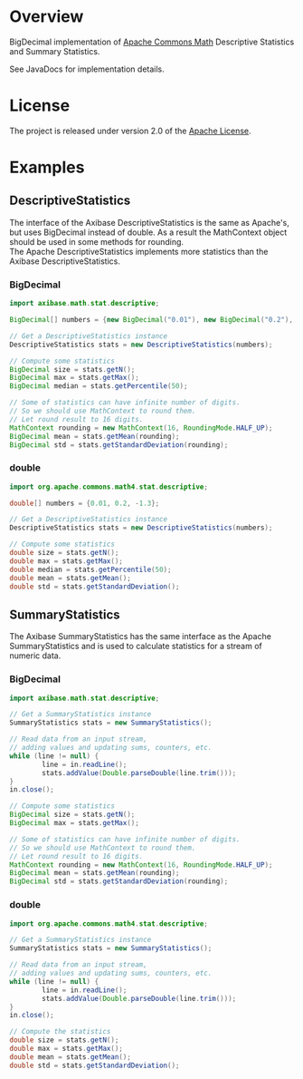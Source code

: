 # Overview

BigDecimal implementation of [Apache Commons Math](https://commons.apache.org/proper/commons-math/userguide/stat.html) Descriptive Statistics and Summary Statistics.

See JavaDocs for implementation details.

# License

The project is released under version 2.0 of the [Apache License](LICENCE.md).

# Examples

## DescriptiveStatistics
The interface of the Axibase DescriptiveStatistics is the same as Apache's,
but uses BigDecimal instead of double. As a result the MathContext object should 
be used in some methods for rounding. <br>
The Apache DescriptiveStatistics implements more statistics than the Axibase 
DescriptiveStatistics.

### BigDecimal

```java
import axibase.math.stat.descriptive;

BigDecimal[] numbers = {new BigDecimal("0.01"), new BigDecimal("0.2"), new BigDecimal("-1.3")};

// Get a DescriptiveStatistics instance
DescriptiveStatistics stats = new DescriptiveStatistics(numbers);

// Compute some statistics
BigDecimal size = stats.getN();
BigDecimal max = stats.getMax();
BigDecimal median = stats.getPercentile(50);

// Some of statistics can have infinite number of digits. 
// So we should use MathContext to round them.
// Let round result to 16 digits.
MathContext rounding = new MathContext(16, RoundingMode.HALF_UP);
BigDecimal mean = stats.getMean(rounding);
BigDecimal std = stats.getStandardDeviation(rounding);
```
### double

```java
import org.apache.commons.math4.stat.descriptive;

double[] numbers = {0.01, 0.2, -1.3};

// Get a DescriptiveStatistics instance
DescriptiveStatistics stats = new DescriptiveStatistics(numbers);

// Compute some statistics
double size = stats.getN();
double max = stats.getMax();
double median = stats.getPercentile(50);
double mean = stats.getMean();
double std = stats.getStandardDeviation();
```

## SummaryStatistics
The Axibase SummaryStatistics has the same interface as the Apache SummaryStatistics
and is used to calculate statistics for a stream of numeric data.
### BigDecimal

```java
import axibase.math.stat.descriptive;

// Get a SummaryStatistics instance
SummaryStatistics stats = new SummaryStatistics();

// Read data from an input stream,
// adding values and updating sums, counters, etc.
while (line != null) {
        line = in.readLine();
        stats.addValue(Double.parseDouble(line.trim()));
}
in.close();

// Compute some statistics
BigDecimal size = stats.getN();
BigDecimal max = stats.getMax();

// Some of statistics can have infinite number of digits. 
// So we should use MathContext to round them.
// Let round result to 16 digits.
MathContext rounding = new MathContext(16, RoundingMode.HALF_UP);
BigDecimal mean = stats.getMean(rounding);
BigDecimal std = stats.getStandardDeviation(rounding);
```

### double

```java
import org.apache.commons.math4.stat.descriptive;

// Get a SummaryStatistics instance
SummaryStatistics stats = new SummaryStatistics();

// Read data from an input stream,
// adding values and updating sums, counters, etc.
while (line != null) {
        line = in.readLine();
        stats.addValue(Double.parseDouble(line.trim()));
}
in.close();

// Compute the statistics
double size = stats.getN();
double max = stats.getMax();
double mean = stats.getMean();
double std = stats.getStandardDeviation();
```
